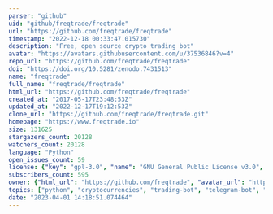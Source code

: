 ```yaml
---
parser: "github"
uid: "github/freqtrade/freqtrade"
url: "https://github.com/freqtrade/freqtrade"
timestamp: "2022-12-18 00:33:47.015730"
description: "Free, open source crypto trading bot"
avatar: "https://avatars.githubusercontent.com/u/37536846?v=4"
repo_url: "https://github.com/freqtrade/freqtrade"
doi: "https://doi.org/10.5281/zenodo.7431513"
name: "freqtrade"
full_name: "freqtrade/freqtrade"
html_url: "https://github.com/freqtrade/freqtrade"
created_at: "2017-05-17T23:48:53Z"
updated_at: "2022-12-17T19:12:53Z"
clone_url: "https://github.com/freqtrade/freqtrade.git"
homepage: "https://www.freqtrade.io"
size: 131625
stargazers_count: 20128
watchers_count: 20128
language: "Python"
open_issues_count: 59
license: {"key": "gpl-3.0", "name": "GNU General Public License v3.0", "spdx_id": "GPL-3.0", "url": "https://api.github.com/licenses/gpl-3.0", "node_id": "MDc6TGljZW5zZTk="}
subscribers_count: 595
owner: {"html_url": "https://github.com/freqtrade", "avatar_url": "https://avatars.githubusercontent.com/u/37536846?v=4", "login": "freqtrade", "type": "Organization"}
topics: ["python", "cryptocurrencies", "trading-bot", "telegram-bot", "bitcoin", "trade", "cryptocurrency", "algorithmic-trading", "freqtrade"]
date: "2023-04-01 14:18:51.074464"
---
```

